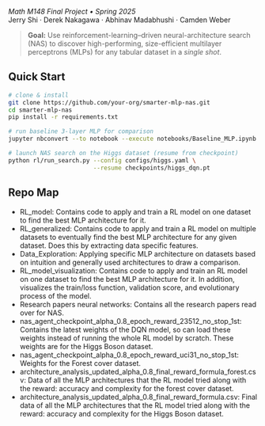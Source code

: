 *Math M148 Final Project • Spring 2025*  
Jerry Shi · Derek Nakagawa · Abhinav Madabhushi · Camden Weber

> **Goal:** Use reinforcement-learning–driven neural-architecture search (NAS) to discover high-performing, size-efficient multilayer perceptrons (MLPs) for any tabular dataset in a *single shot*.

## Quick Start

```bash
# clone & install
git clone https://github.com/your-org/smarter-mlp-nas.git
cd smarter-mlp-nas
pip install -r requirements.txt

# run baseline 3-layer MLP for comparison
jupyter nbconvert --to notebook --execute notebooks/Baseline_MLP.ipynb

# launch NAS search on the Higgs dataset (resume from checkpoint)
python rl/run_search.py --config configs/higgs.yaml \
                        --resume checkpoints/higgs_dqn.pt
```

## Repo Map

- RL_model: Contains code to apply and train a RL model on one dataset to find the best MLP architecture for it.
- RL_generalized: Contains code to apply and train a RL model on multiple datasets to eventually find the best MLP architecture for any given dataset. Does this by extracting data specific features.
- Data_Exploration: Applying specific MLP architecture on datasets based on intuition and generally used architectures to draw a comparison. 
- RL_model_visualization: Contains code to apply and train an RL model on one dataset to find the best MLP architecture for it.  In addition, visualizes the train/loss function, validation score, and evolutionary process of the model.
- Research papers neural networks: Contains all the research papers read over for NAS.
- nas_agent_checkpoint_alpha_0.8_epoch_reward_23512_no_stop_1st: Contains the latest weights of the DQN model, so can load these weights instead of running the whole RL model by scratch. These weights are for the Higgs Boson dataset. 
- nas_agent_checkpoint_alpha_0.8_epoch_reward_uci31_no_stop_1st: Weights for the Forest cover dataset.
- architecture_analysis_updated_alpha_0.8_final_reward_formula_forest.csv: Data of all the MLP architectures that the RL model tried along with the reward: accuracy and complexity for the forest cover dataset.
- architecture_analysis_updated_alpha_0.8_final_reward_formula.csv: Final data of all the MLP architectures that the RL model tried along with the reward: accuracy and complexity for the Higgs Boson dataset.
